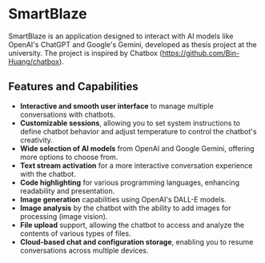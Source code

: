 # SmartBlaze

SmartBlaze is an application designed to interact with AI models like OpenAI's ChatGPT and Google's Gemini, developed as thesis project at the university. The project is inspired by Chatbox (https://github.com/Bin-Huang/chatbox).

## Features and Capabilities

- **Interactive and smooth user interface** to manage multiple conversations with chatbots.
- **Customizable sessions**, allowing you to set system instructions to define chatbot behavior and adjust temperature to control the chatbot's creativity.
- **Wide selection of AI models** from OpenAI and Google Gemini, offering more options to choose from.
- **Text stream activation** for a more interactive conversation experience with the chatbot.
- **Code highlighting** for various programming languages, enhancing readability and presentation.
- **Image generation** capabilities using OpenAI's DALL-E models.
- **Image analysis** by the chatbot with the ability to add images for processing (image vision).
- **File upload** support, allowing the chatbot to access and analyze the contents of various types of files.
- **Cloud-based chat and configuration storage**, enabling you to resume conversations across multiple devices.
